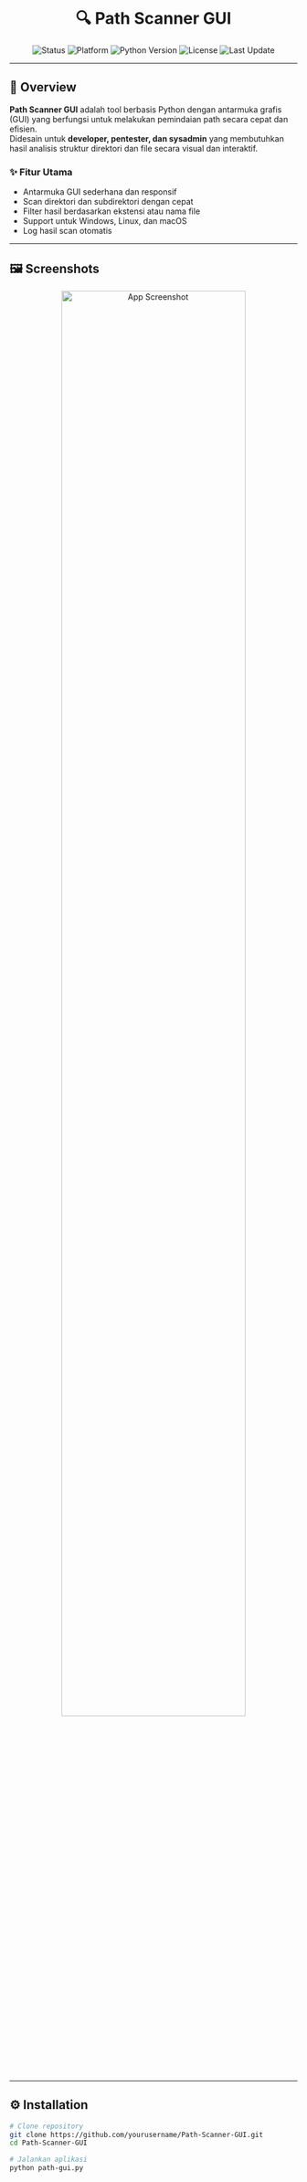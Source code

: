 <h1 align="center">🔍 Path Scanner GUI</h1>

<p align="center">
  <img src="https://img.shields.io/badge/status-active-success?style=for-the-badge&logo=github&logoColor=white" alt="Status">
  <img src="https://img.shields.io/badge/platform-Windows%20%7C%20macOS%20%7C%20Linux-blue?style=for-the-badge&logo=windows&logoColor=white" alt="Platform">
  <img src="https://img.shields.io/badge/python-3.8%2B-yellow?style=for-the-badge&logo=python&logoColor=white" alt="Python Version">
  <img src="https://img.shields.io/badge/license-MIT-green?style=for-the-badge" alt="License">
  <img src="https://img.shields.io/badge/last--update-October%202025-orange?style=for-the-badge" alt="Last Update">
</p>

---

## 🧩 Overview
**Path Scanner GUI** adalah tool berbasis Python dengan antarmuka grafis (GUI) yang berfungsi untuk melakukan pemindaian path secara cepat dan efisien.  
Didesain untuk **developer, pentester, dan sysadmin** yang membutuhkan hasil analisis struktur direktori dan file secara visual dan interaktif.

### ✨ Fitur Utama
- Antarmuka GUI sederhana dan responsif  
- Scan direktori dan subdirektori dengan cepat  
- Filter hasil berdasarkan ekstensi atau nama file  
- Support untuk Windows, Linux, dan macOS  
- Log hasil scan otomatis  

---

## 🖼️ Screenshots
<p align="center">
  <img src="https://via.placeholder.com/800x400?text=Path+Scanner+GUI+Screenshot" alt="App Screenshot" width="80%">
</p>

---

## ⚙️ Installation

```bash
# Clone repository
git clone https://github.com/yourusername/Path-Scanner-GUI.git
cd Path-Scanner-GUI

# Jalankan aplikasi
python path-gui.py
